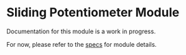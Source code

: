# Sliding Potentiometer Module
Documentation for this module is a work in progress.

For now, please refer to the [specs](specs.yaml) for module details.
